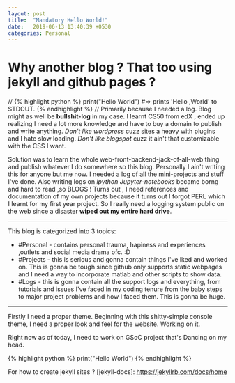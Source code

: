 ```yaml
---
layout: post
title:  "Mandatory Hello World!"
date:   2019-06-13 13:40:39 +0530
categories: Personal
---
```

# Why another blog ? That too using jekyll and github pages ?
//
{% highlight python %}
print("Hello World")
#=> prints 'Hello ,World' to STDOUT.
{% endhighlight %}
//
Primarily because I needed a log. Blog might as well be **bullshit-log** in my case. I learnt CS50 from edX , ended up realizing I need a lot more knowledge and have to buy a domain to publish and write anything. 
*Don't like wordpress* cuzz sites a heavy with plugins and I hate slow loading. 
*Don't like blogspot* cuzz it ain't that customizable with the CSS I want. 

Solution was to learn the whole web-front-backend-jack-of-all-web thing and publish whatever I do somewhere so this blog. Personally I ain't writing this for anyone but me now. I needed a log of all the mini-projects and stuff I've done. Also writing logs on _ipython Jupyter-notebooks_ became borng and hard to read ,so BLOGS ! 
  Turns out , I need references and documentation of my own projects because it turns out I forgot PERL which I learnt for my first year project. So I really need a logging system public on the web since a disaster **wiped out my entire hard drive**. 

---

This blog is categorized into 3 topics:
- #Personal - contains personal trauma, hapiness and experiences ,outlets and social media drama ofc. :D
- #Projects - this is serious and gonna contain things I've lked and worked on. This is gonna be tough since github only supports static webpages and I need a way to incorporate matlab and other scripts to show data.
- #Logs - this is gonna contain all the support logs and everything, from tutorials and issues I've faced in my coding tenure from the baby steps to major project problems and how I faced them. This is gonna be huge. 

---
Firstly I need a proper theme. Beginning with this shitty-simple console theme, I need a proper look and feel for the website. Working on it. 


Right now as of today, I need to work on GSoC project that's Dancing on my head.


{% highlight python %}
print("Hello World")
{% endhighlight %}

For how to create jekyll sites ? 
[jekyll-docs]: https://jekyllrb.com/docs/home

